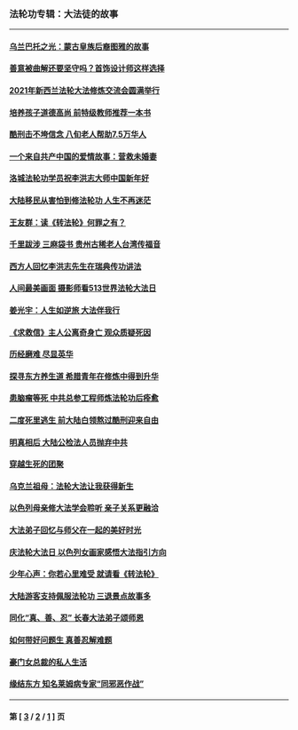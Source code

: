### 法轮功专辑：大法徒的故事
---
#### [乌兰巴托之光：蒙古皇族后裔图雅的故事](../../pages/nf1147481/n13155759.md?09040430) 
#### [善意被曲解还要坚守吗？首饰设计师这样选择](../../pages/nf1147481/n13077575.md?09040430) 
#### [2021年新西兰法轮大法修炼交流会圆满举行](../../pages/nf1147481/n13033149.md?09040430) 
#### [培养孩子道德高尚 前特级教师推荐一本书](../../pages/nf1147481/n12938640.md?09040430) 
#### [酷刑击不垮信念 八旬老人帮助7.5万华人](../../pages/nf1147481/n12880712.md?09040430) 
#### [一个来自共产中国的爱情故事：营救未婚妻](../../pages/nf1147481/n12778386.md?09040430) 
#### [洛城法轮功学员祝李洪志大师中国新年好](../../pages/nf1147481/n12724685.md?09040430) 
#### [大陆移民从害怕到修法轮功 人生不再迷茫](../../pages/nf1147481/n12414325.md?09040430) 
#### [王友群：读《转法轮》何罪之有？](../../pages/nf1147481/n12408647.md?09040430) 
#### [千里跋涉 三麻袋书 贵州古稀老人台湾传福音](../../pages/nf1147481/n12198750.md?09040430) 
#### [西方人回忆李洪志先生在瑞典传功讲法](../../pages/nf1147481/n12099607.md?09040430) 
#### [人间最美画面 摄影师看513世界法轮大法日](../../pages/nf1147481/n12094118.md?09040430) 
#### [姜光宇：人生如逆旅 大法伴我行](../../pages/nf1147481/n12088664.md?09040430) 
#### [《求救信》主人公离奇身亡 观众质疑死因](../../pages/nf1147481/n11845215.md?09040430) 
#### [历经磨难 尽显英华](../../pages/nf1147481/n11723297.md?09040430) 
#### [探寻东方养生道 希腊青年在修炼中得到升华](../../pages/nf1147481/n11494502.md?09040430) 
#### [患脑瘤等死 中共总参工程师炼法轮功后痊愈](../../pages/nf1147481/n11466682.md?09040430) 
#### [二度死里逃生 前大陆白领熬过酷刑迎来自由](../../pages/nf1147481/n11368594.md?09040430) 
#### [明真相后 大陆公检法人员抛弃中共](../../pages/nf1147481/n11358618.md?09040430) 
#### [穿越生死的团聚](../../pages/nf1147481/n11258922.md?09040430) 
#### [乌克兰祖母：法轮大法让我获得新生](../../pages/nf1147481/n11269457.md?09040430) 
#### [以色列母亲修大法学会聆听 亲子关系更融洽](../../pages/nf1147481/n11268195.md?09040430) 
#### [大法弟子回忆与师父在一起的美好时光](../../pages/nf1147481/n11267759.md?09040430) 
#### [庆法轮大法日 以色列女画家感悟大法指引方向](../../pages/nf1147481/n11267735.md?09040430) 
#### [少年心声：你若心里难受 就请看《转法轮》](../../pages/nf1147481/n11267496.md?09040430) 
#### [大陆游客支持佩服法轮功 三退景点故事多](../../pages/nf1147481/n11267378.md?09040430) 
#### [同化“真、善、忍” 长春大法弟子颂师恩](../../pages/nf1147481/n11266497.md?09040430) 
#### [如何带好问题生 真善忍解难题](../../pages/nf1147481/n11243655.md?09040430) 
#### [豪门女总裁的私人生活](../../pages/nf1147481/n10127794.md?09040430) 
#### [缘结东方 知名莱姆病专家“同邪恶作战”](../../pages/nf1147481/n10682468.md?09040430) 

---
#### 第 [ [3](./3.md?09040430) / [2](./2.md?09040430) / [1](./1.md?09040430) ] 页
